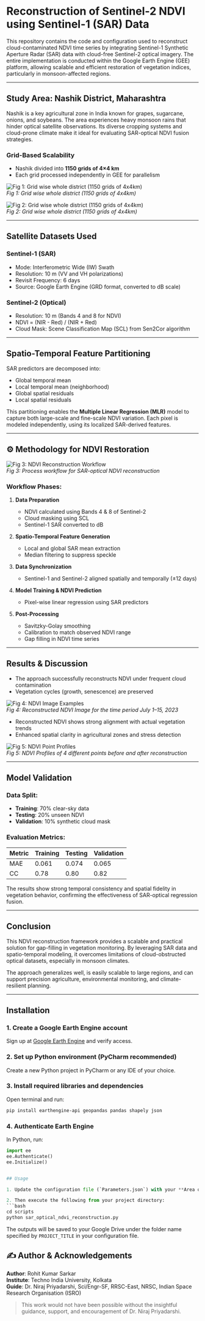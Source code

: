 
# Reconstruction of Sentinel-2 NDVI using Sentinel-1 (SAR) Data

This repository contains the code and configuration used to reconstruct cloud-contaminated NDVI time series by integrating Sentinel-1 Synthetic Aperture Radar (SAR) data with cloud-free Sentinel-2 optical imagery. The entire implementation is conducted within the Google Earth Engine (GEE) platform, allowing scalable and efficient restoration of vegetation indices, particularly in monsoon-affected regions.

---

## Study Area: Nashik District, Maharashtra

Nashik is a key agricultural zone in India known for grapes, sugarcane, onions, and soybeans. The area experiences heavy monsoon rains that hinder optical satellite observations. Its diverse cropping systems and cloud-prone climate make it ideal for evaluating SAR-optical NDVI fusion strategies.

### Grid-Based Scalability
- Nashik divided into **1150 grids of 4×4 km**
- Each grid processed independently in GEE for parallelism

![Fig 1: Grid wise whole district (1150 grids of 4x4km)](images/fig1_districtboundary.png)  
*Fig 1: Grid wise whole district (1150 grids of 4x4km)*

![Fig 2: Grid wise whole district (1150 grids of 4x4km)](images/fig2_gridwise.png)  
*Fig 2: Grid wise whole district (1150 grids of 4x4km)*

---

## Satellite Datasets Used

### Sentinel-1 (SAR)
- Mode: Interferometric Wide (IW) Swath
- Resolution: 10 m (VV and VH polarizations)
- Revisit Frequency: 6 days
- Source: Google Earth Engine (GRD format, converted to dB scale)

### Sentinel-2 (Optical)
- Resolution: 10 m (Bands 4 and 8 for NDVI)
- NDVI = (NIR - Red) / (NIR + Red)
- Cloud Mask: Scene Classification Map (SCL) from Sen2Cor algorithm

---

## Spatio-Temporal Feature Partitioning

SAR predictors are decomposed into:
- Global temporal mean
- Local temporal mean (neighborhood)
- Global spatial residuals
- Local spatial residuals

This partitioning enables the **Multiple Linear Regression (MLR)** model to capture both large-scale and fine-scale NDVI variation. Each pixel is modeled independently, using its localized SAR-derived features.

---

## ⚙️ Methodology for NDVI Restoration

![Fig 3: NDVI Reconstruction Workflow](images/fig_workflow.png)  
*Fig 3: Process workflow for SAR-optical NDVI reconstruction*

### Workflow Phases:
1. **Data Preparation**  
   - NDVI calculated using Bands 4 & 8 of Sentinel-2  
   - Cloud masking using SCL  
   - Sentinel-1 SAR converted to dB  

2. **Spatio-Temporal Feature Generation**  
   - Local and global SAR mean extraction  
   - Median filtering to suppress speckle  

3. **Data Synchronization**  
   - Sentinel-1 and Sentinel-2 aligned spatially and temporally (±12 days)

4. **Model Training & NDVI Prediction**  
   - Pixel-wise linear regression using SAR predictors

5. **Post-Processing**  
   - Savitzky-Golay smoothing  
   - Calibration to match observed NDVI range  
   - Gap filling in NDVI time series  

---

## Results & Discussion

- The approach successfully reconstructs NDVI under frequent cloud contamination
- Vegetation cycles (growth, senescence) are preserved

![Fig 4: NDVI Image Examples](images/fig3_reconstruction.png)  
*Fig 4: Reconstructed NDVI Image for the time period July 1–15, 2023*

- Reconstructed NDVI shows strong alignment with actual vegetation trends
- Enhanced spatial clarity in agricultural zones and stress detection

![Fig 5: NDVI Point Profiles](images/fig4_profiles.png)  
*Fig 5: NDVI Profiles of 4 different points before and after reconstruction*

---

## Model Validation

### Data Split:
- **Training**: 70% clear-sky data  
- **Testing**: 20% unseen NDVI  
- **Validation**: 10% synthetic cloud mask

### Evaluation Metrics:
| Metric     | Training | Testing | Validation |
|------------|----------|---------|------------|
| MAE        | 0.061    | 0.074   | 0.065      |
| CC         | 0.78     | 0.80    | 0.82      |

The results show strong temporal consistency and spatial fidelity in vegetation behavior, confirming the effectiveness of SAR-optical regression fusion.

---

## Conclusion

This NDVI reconstruction framework provides a scalable and practical solution for gap-filling in vegetation monitoring. By leveraging SAR data and spatio-temporal modeling, it overcomes limitations of cloud-obstructed optical datasets, especially in monsoon climates.

The approach generalizes well, is easily scalable to large regions, and can support precision agriculture, environmental monitoring, and climate-resilient planning.

---

## Installation

### 1️. Create a Google Earth Engine account
Sign up at [Google Earth Engine](https://earthengine.google.com/) and verify access.

### 2️. Set up Python environment (PyCharm recommended)
Create a new Python project in PyCharm or any IDE of your choice.

### 3️. Install required libraries and dependencies
Open terminal and run:
```bash
pip install earthengine-api geopandas pandas shapely json
```

### 4️. Authenticate Earth Engine
In Python, run:
```python
import ee
ee.Authenticate()
ee.Initialize()


## Usage

1. Update the configuration file (`Parameters.json`) with your **Area of Interest (AOI)**, **date range**, and **project title**.  

2. Then execute the following from your project directory:
```bash
cd scripts
python sar_optical_ndvi_reconstruction.py
```

The outputs will be saved to your Google Drive under the folder name specified by `PROJECT_TITLE` in your configuration file.


## ✍️ Author & Acknowledgements

**Author**: Rohit Kumar Sarkar  
**Institute**: Techno India University, Kolkata  
**Guide**: Dr. Niraj Priyadarshi, Sci/Engr-SF, RRSC-East, NRSC, Indian Space Research Organisation (ISRO)  

> This work would not have been possible without the insightful guidance, support, and encouragement of Dr. Niraj Priyadarshi.
